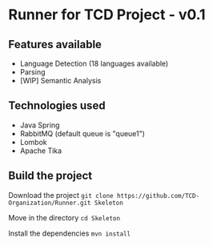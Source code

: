 # Runner for TCD Project - v0.1

## Features available

* Language Detection (18 languages available)
* Parsing
* [WIP] Semantic Analysis 

## Technologies used

* Java Spring
* RabbitMQ (default queue is "queue1")
* Lombok
* Apache Tika

## Build the project

Download the project `git clone https://github.com/TCD-Organization/Runner.git Skeleton`

Move in the directory `cd Skeleton`

Install the dependencies `mvn install`


